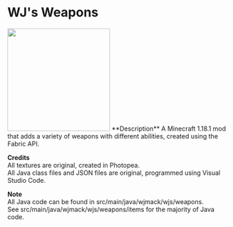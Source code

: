 # WJ's Weapons
<img src="https://github.com/wjmack/WJs-Weapons/blob/master/items.png?raw=true)" width=230/>
**Description**  
A Minecraft 1.18.1 mod that adds a variety of weapons with different abilities, created using the Fabric API.  

**Credits**  
All textures are original, created in Photopea.  
All Java class files and JSON files are original, programmed using Visual Studio Code.  

**Note**  
All Java code can be found in src/main/java/wjmack/wjs/weapons.  
See src/main/java/wjmack/wjs/weapons/items for the majority of Java code.
